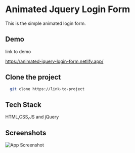 
# Animated Jquery Login Form

This is the simple animated login form. 



## Demo

link to demo

https://animated-jquery-login-form.netlify.app/
## Clone the project

```bash
  git clone https://link-to-project
```



## Tech Stack

 HTML,CSS,JS and jQuery




## Screenshots

![App Screenshot](https://user-images.githubusercontent.com/79671325/189001711-fac67942-5d2e-4ff6-b5ef-0b551494fe74.png)

